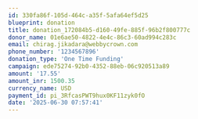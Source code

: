 ```yaml
---
id: 330fa86f-105d-464c-a35f-5afa64ef5d25
blueprint: donation
title: donation_172084b5-d160-49fe-885f-96b2f800777c
donor_name: 01e6ae50-4822-4e4c-86c3-60ad994c283c
email: chirag.jikadara@webbycrown.com
phone_number: '1234567896'
donation_type: 'One Time Funding'
campaign: ede75274-92b0-4352-88eb-06c920513a89
amount: '17.55'
amount_inr: 1500.35
currency_name: USD
payment_id: pi_3RfcasPWT9hux0KF11zyk0fO
date: '2025-06-30 07:57:41'
---
```

